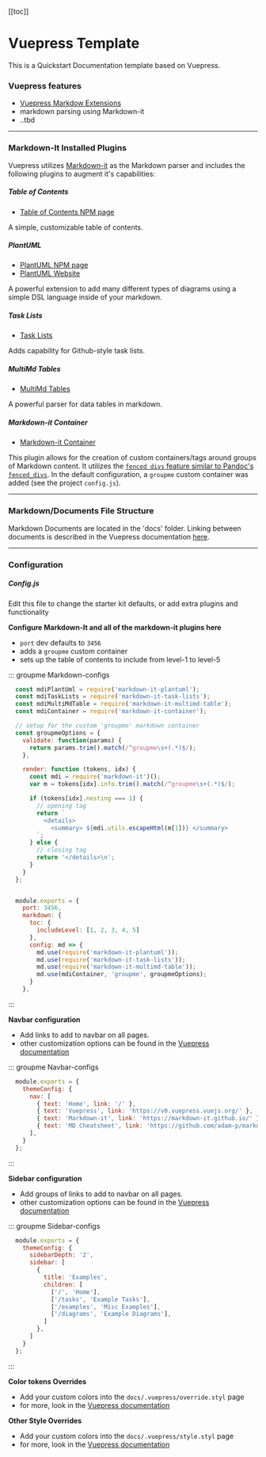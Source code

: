 [[toc]]

<!-- ============================================================ -->

# Vuepress Template

This is a Quickstart Documentation template based on Vuepress.


### Vuepress features
  * [Vuepress Markdow Extensions](https://v0.vuepress.vuejs.org/guide/markdown.html#front-matter)
  * markdown parsing using Markdown-it
  * ..tbd


---
### Markdown-It Installed Plugins

Vuepress utilizes [Markdown-it]() as the Markdown parser and includes the following plugins to augment it's capabilities:


##### Table of Contents
  * [Table of Contents NPM page](https://www.npmjs.com/package/markdown-it-table-of-contents)

A simple, customizable table of contents.


##### PlantUML
  * [PlantUML NPM page](https://www.npmjs.com/package/markdown-it-plantuml)
  * [PlantUML Website](http://plantuml.com/)

A powerful extension to add many different types of diagrams using a simple DSL language inside of your markdown.


##### Task Lists
  * [Task Lists](https://www.npmjs.com/package/markdown-it-task-lists)

Adds capability for Github-style task lists.


##### MultiMd Tables
  * [MultiMd Tables](https://www.npmjs.com/package/markdown-it-multimd-table)

A powerful parser for data tables in markdown.


##### Markdown-it Container
  * [Markdown-it Container](https://github.com/markdown-it/markdown-it-container)

This plugin allows for the creation of custom containers/tags around groups of Markdown content.  It utilizes the [`fenced divs` feature similar to Pandoc's `fenced_divs`](https://pandoc.org/MANUAL.html#divs-and-spans). In the default configuration, a `groupme` custom container was added (see the project `config.js`).


---
### Markdown/Documents File Structure

Markdown Documents are located in the 'docs' folder. Linking between documents is described in the Vuepress documentation [here](http://TODO).


---
### Configuration

##### Config.js

Edit this file to change the starter kit defaults, or add extra plugins and functionality

**Configure Markdown-It and all of the markdown-it plugins here**
  * `port` dev defaults to `3456`
  * adds a `groupme` custom container
  * sets up the table of contents to include from level-1 to level-5


::: groupme Markdown-configs
``` js
  const mdiPlantUml = require('markdown-it-plantuml');
  const mdiTaskLists = require('markdown-it-task-lists');
  const mdiMultiMdTable = require('markdown-it-multimd-table');
  const mdiContainer = require('markdown-it-container');

  // setup for the custom 'groupme' markdown container
  const groupmeOptions = {
    validate: function(params) {
      return params.trim().match(/^groupme\s+(.*)$/);
    },

    render: function (tokens, idx) {
      const mdi = require('markdown-it')();
      var m = tokens[idx].info.trim().match(/^groupme\s+(.*)$/);

      if (tokens[idx].nesting === 1) {
        // opening tag
        return `
          <details>
            <summary> ${mdi.utils.escapeHtml(m[1])} </summary>
        `;
      } else {
        // closing tag
        return '</details>\n';
      }
    }
  };


  module.exports = {
    port: 3456,
    markdown: {
      toc: {
        includeLevel: [1, 2, 3, 4, 5]
      },
      config: md => {
        md.use(require('markdown-it-plantuml'));
        md.use(require('markdown-it-task-lists'));
        md.use(require('markdown-it-multimd-table'));
        md.use(mdiContainer, 'groupme', groupmeOptions);
      }
    },

```
:::


**Navbar configuration**
  * Add links to add to navbar on all pages.
  * other customization options can be found in the [Vuepress documentation](https://TODO)

::: groupme Navbar-configs
```js
  module.exports = {
    themeConfig: {
      nav: [
        { text: 'Home', link: '/' },
        { text: 'Vuepress', link: 'https://v0.vuepress.vuejs.org/' },
        { text: 'Markdown-it', link: 'https://markdown-it.github.io/' },
        { text: 'MD Cheatsheet', link: 'https://github.com/adam-p/markdown-here/wiki/Markdown-Cheatsheet' },
      ],
    }
  };
```
:::


**Sidebar configuration**
  * Add groups of links to add to navbar on all pages.
  * other customization options can be found in the [Vuepress documentation](https://TODO)

::: groupme Sidebar-configs
```js
  module.exports = {
    themeConfig: {
      sidebarDepth: '2',
      sidebar: [
        {
          title: 'Examples',
          children: [
            ['/', 'Home'],
            ['/tasks', 'Example Tasks'],
            ['/examples', 'Misc Examples'],
            ['/diagrams', 'Example Diagrams'],
          ]
        },
      ]
    }
  };
```
:::


**Color tokens Overrides**
  * Add your custom colors into the `docs/.vuepress/override.styl` page
  * for more, look in the [Vuepress documentation](https://TODO)


**Other Style Overrides**
  * Add your custom colors into the `docs/.vuepress/style.styl` page
  * for more, look in the [Vuepress documentation](https://TODO)

